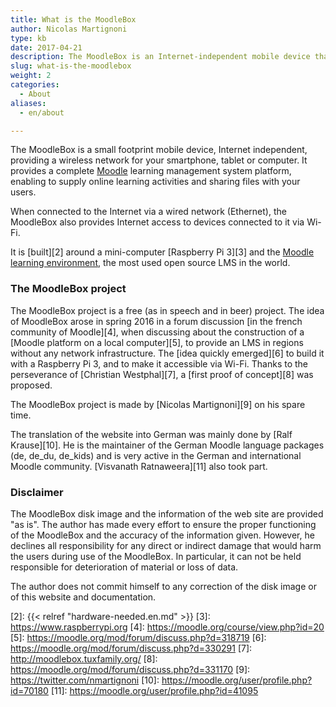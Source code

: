 ```yaml
---
title: What is the MoodleBox
author: Nicolas Martignoni
type: kb
date: 2017-04-21
description: The MoodleBox is an Internet-independent mobile device that creates a local network to which everyone can connect via WiFi. It provides a complete Moodle learning management system
slug: what-is-the-moodlebox
weight: 2
categories:
  - About
aliases:
  - en/about

---
```

The MoodleBox is a small footprint mobile device, Internet independent, providing a wireless network for your smartphone, tablet or computer. It provides a complete [Moodle][1] learning management system platform, enabling to supply online learning activities and sharing files with your users.

When connected to the Internet via a wired network (Ethernet), the MoodleBox also provides Internet access to devices connected to it via Wi-Fi.

It is [built][2] around a mini-computer [Raspberry Pi 3][3] and the [Moodle learning environment][1], the most used open source LMS in the world.

### The MoodleBox project

The MoodleBox project is a free (as in speech and in beer) project. The idea of MoodleBox arose in spring 2016 in a forum discussion [in the french community of Moodle][4], when discussing about the construction of a [Moodle platform on a local computer][5], to provide an LMS in regions without any network infrastructure. The [idea quickly emerged][6] to build it with a Raspberry Pi 3, and to make it accessible via Wi-Fi. Thanks to the perseverance of [Christian Westphal][7], a [first proof of concept][8] was proposed.

The MoodleBox project is made by [Nicolas Martignoni][9] on his spare time.

The translation of the website into German was mainly done by [Ralf Krause][10]. He is the maintainer of the German Moodle language packages (de, de_du, de_kids) and is very active in the German and international Moodle community. [Visvanath Ratnaweera][11] also took part.

### Disclaimer

The MoodleBox disk image and the information of the web site are provided "as is". The author has made every effort to ensure the proper functioning of the MoodleBox and the accuracy of the information given. However, he declines all responsibility for any direct or indirect damage that would harm the users during use of the MoodleBox. In particular, it can not be held responsible for deterioration of material or loss of data.

The author does not commit himself to any correction of the disk image or of this website and documentation.

 [1]: https://moodle.org
 [2]: {{< relref "hardware-needed.en.md" >}}
 [3]: https://www.raspberrypi.org
 [4]: https://moodle.org/course/view.php?id=20
 [5]: https://moodle.org/mod/forum/discuss.php?d=318719
 [6]: https://moodle.org/mod/forum/discuss.php?d=330291
 [7]: http://moodlebox.tuxfamily.org/
 [8]: https://moodle.org/mod/forum/discuss.php?d=331170
 [9]: https://twitter.com/nmartignoni
 [10]: https://moodle.org/user/profile.php?id=70180
 [11]: https://moodle.org/user/profile.php?id=41095
